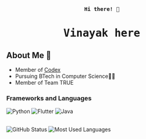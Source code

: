 <p align="center"><samp><b> Hi there! 👋</b></samp></p>
<p align="center"><h1 align="center"><samp>Vinayak here </samp></h1></p>

## About Me 🔭 
- Member of [Codex](https://github.com/codex-iter)
- Pursuing BTech in Computer Science👨‍🎓
- Member of Team TRUE

### Frameworks and Languages

![Python](https://img.shields.io/badge/Python-3776AB?style=flat-square&logo=Python&logoColor=white)
![Flutter](https://img.shields.io/badge/Dart-2bb7f6?style=flat-square&logo=Dart&logoColor=white)
![Java](https://img.shields.io/badge/Java-ea2d2f?style=flat-square&logo=java&logoColor=white)

<br>

<!-- [![My's github stats](https://github-readme-stats.vercel.app/api?username=rokkam7784&show_icons=truetheme=radical&hide=stars)](https://github.com/anuraghazra/github-readme-stats) -->


<img src="https://github-readme-stats.vercel.app/api?username=rokkam7784&count_private=true&show_icons=true&theme=radical" alt="GitHub Status"/>
<img src = "https://github-readme-stats.vercel.app/api/top-langs/?username=rokkam7784&show_icons=true&layout=compact&theme=radical" alt="Most Used Languages">
